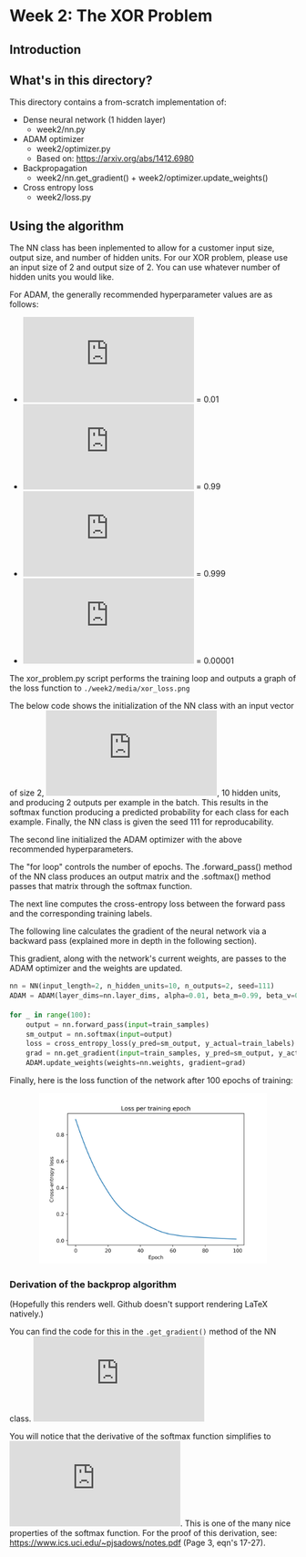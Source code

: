 # Week 2: The XOR Problem

## Introduction

## What's in this directory?
This directory contains a from-scratch implementation of:
* Dense neural network (1 hidden layer)
    * week2/nn.py
* ADAM optimizer
    * week2/optimizer.py
    * Based on: https://arxiv.org/abs/1412.6980
* Backpropagation
    * week2/nn.get_gradient() + week2/optimizer.update_weights()
* Cross entropy loss
    * week2/loss.py


## Using the algorithm
The NN class has been inplemented to allow for a customer input size, output size, and number of hidden units.
For our XOR problem, please use an input size of 2 and output size of 2. You can use whatever number of hidden
units you would like.

For ADAM, the generally recommended hyperparameter values are as follows:
* ![](https://latex.codecogs.com/png.latex?%5Calpha) = 0.01
* ![](https://latex.codecogs.com/png.latex?%5Cbeta_m) = 0.99
* ![](https://latex.codecogs.com/gif.latex?%5Cbeta_v) = 0.999
* ![](https://latex.codecogs.com/gif.latex?%5Cepsilon) = 0.00001  

The xor_problem.py script performs the training loop and outputs a graph of the loss function 
to ```./week2/media/xor_loss.png```

The below code shows the initialization of the NN class with an input vector of size 2, ![](https://latex.codecogs.com/gif.latex?%5Cboldsymbol%7Bx%7D%20%5Cin%20%5Cmathbb%7BR%7D%5E2),
10 hidden units, and producing 2 outputs per example in the batch. This results in the softmax function producing a
predicted probability for each class for each example. Finally, the NN class is given the seed 111 for 
reproducability.

The second line initialized the ADAM optimizer with the above recommended hyperparameters.

The "for loop" controls the number of epochs. The .forward_pass() method of the NN class produces an output
matrix and the .softmax() method passes that matrix through the softmax function.

The next line computes the cross-entropy loss between the forward pass and the corresponding training labels.

The following line calculates the gradient of the neural network via a backward pass (explained more in depth
in the following section).

This gradient, along with the network's current weights, are passes to the ADAM optimizer and the weights are
updated.
```python
nn = NN(input_length=2, n_hidden_units=10, n_outputs=2, seed=111)
ADAM = ADAM(layer_dims=nn.layer_dims, alpha=0.01, beta_m=0.99, beta_v=0.999, epsilon=0.00001)

for _ in range(100):
    output = nn.forward_pass(input=train_samples)
    sm_output = nn.softmax(input=output)
    loss = cross_entropy_loss(y_pred=sm_output, y_actual=train_labels)
    grad = nn.get_gradient(input=train_samples, y_pred=sm_output, y_actual=train_labels)
    ADAM.update_weights(weights=nn.weights, gradient=grad)
```

Finally, here is the loss function of the network after 100 epochs of training:
<p align="center">
  <img width="400" src="media/xor_loss.png">
  </a>
</p>

### Derivation of the backprop algorithm
(Hopefully this renders well. Github doesn't support rendering LaTeX natively.)

You can find the code for this in the ```.get_gradient()``` method of the NN class.
![](https://latex.codecogs.com/gif.latex?%5Cdpi%7B150%7D%20%5Cbegin%7Balign*%7D%20%5Chat%7By%7D%20%26%3D%20softmax%28ReLU%28%5Cboldsymbol%7Bx%7D%5Cboldsymbol%7BW%7D_%7B0%7D%20&plus;%20%5Cboldsymbol%7Bb%7D_%7B0%7D%29%5Cboldsymbol%7BW%7D_%7B1%7D%20&plus;%20%5Cboldsymbol%7Bb%7D_%7B1%7D%29%20%5C%5C%20a_0%20%26%3D%20ReLU%28%5Cboldsymbol%7Bx%7D%5Cboldsymbol%7BW%7D_%7B0%7D%20&plus;%20%5Cboldsymbol%7Bb%7D_%7B0%7D%29%5C%5C%20%5Cfrac%7B%5Cpartial%20L%7D%7B%5Cpartial%20%5Cboldsymbol%7Bb%7D_1%7D%20%26%3D%20%5Chat%7By%7D%20-%20y%20%5C%5C%20%5Cfrac%7B%5Cpartial%20L%7D%7B%5Cpartial%20%5Cboldsymbol%7BW%7D_1%7D%20%26%3D%20a_%7B0%7D%5E%7BT%7D%5Cfrac%7B%5Cpartial%20L%7D%7B%5Cpartial%20%5Cboldsymbol%7Bb%7D_1%7D%5C%5C%20%5Cfrac%7B%5Cpartial%20L%7D%7B%5Cpartial%20%5Cboldsymbol%7Bb%7D_0%7D%20%26%3D%20%5Cfrac%7B%5Cpartial%20L%7D%7B%5Cpartial%20%5Cboldsymbol%7Bb%7D_1%7D%20%5Cboldsymbol%7BW%7D_%7B1%7D%5E%7BT%7D%5C%5C%20%5Cfrac%7B%5Cpartial%20L%7D%7B%5Cpartial%20%5Cboldsymbol%7BW%7D_0%7D%20%26%3D%20%5Cboldsymbol%7Bx%7D%5E%7BT%7D%5Cfrac%7B%5Cpartial%20L%7D%7B%5Cpartial%20%5Cboldsymbol%7Bb%7D_0%7D%5C%5C%20%5Cend%7Balign*%7D)

You will notice that the derivative of the softmax function simplifies to ![](https://latex.codecogs.com/gif.latex?%5Chat%7By%7D%20-%20y).
This is one of the many nice properties of the softmax function. For the proof of this derivation, see:
https://www.ics.uci.edu/~pjsadows/notes.pdf (Page 3, eqn's 17-27).